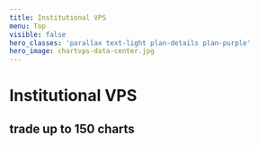 ```yaml
---
title: Institutional VPS
menu: Top
visible: false
hero_classes: 'parallax text-light plan-details plan-purple'
hero_image: chartvps-data-center.jpg
---
```


<div class="intro-wrapper">
  <div class="intro">
    <h1>Institutional VPS</h1>
    <h2>trade up to 150 charts</h2>
</div>
</div>